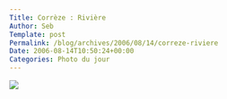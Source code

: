```yaml
--- 
Title: Corrèze : Rivière
Author: Seb
Template: post
Permalink: /blog/archives/2006/08/14/correze-riviere
Date: 2006-08-14T10:50:24+00:00
Categories: Photo du jour
--- 
```


<p><a title="Corrèze - Paysage" href="http://flickr.com/photos/11523765@N00/209157281" ><img src="http://static.flickr.com/57/209157281_dd207678d3_d.jpg" /></a></p>
